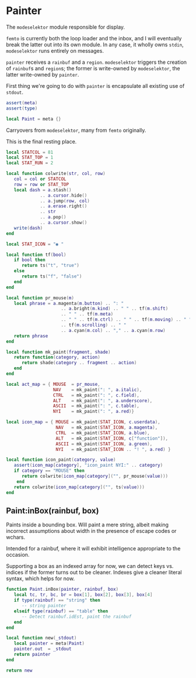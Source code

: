 # Painter


The ``modeselektor`` module responsible for display.


``femto`` is currently both the loop loader and the inbox, and I will eventually
break the latter out into its own module.  In any case, it wholly owns
``stdin``, ``modeselektor`` runs entirely on messages.


``painter`` receives a ``rainbuf`` and a ``region``.  ``modeselektor`` triggers the
creation of ``rainbuf``s and ``region``s; the former is write-owned by
``modeselektor``, the latter write-owned by ``painter``.


First thing we're going to do with ``painter`` is encapsulate all existing use
of ``stdout``.

```lua
assert(meta)
assert(type)
```
```lua
local Paint = meta {}
```

Carryovers from ``modeselektor``, many from ``femto`` originally.


This is the final resting place.

```lua
local STATCOL = 81
local STAT_TOP = 1
local STAT_RUN = 2

local function colwrite(str, col, row)
   col = col or STATCOL
   row = row or STAT_TOP
   local dash = a.stash()
             .. a.cursor.hide()
             .. a.jump(row, col)
             .. a.erase.right()
             .. str
             .. a.pop()
             .. a.cursor.show()
   write(dash)
end

local STAT_ICON = "◉ "

local function tf(bool)
   if bool then
      return ts("t", "true")
   else
      return ts("f", "false")
   end
end

local function pr_mouse(m)
   local phrase = a.magenta(m.button) .. ": "
                     .. a.bright(m.kind) .. " " .. tf(m.shift)
                     .. " " .. tf(m.meta)
                     .. " " .. tf(m.ctrl) .. " " .. tf(m.moving) .. " "
                     .. tf(m.scrolling) .. " "
                     .. a.cyan(m.col) .. "," .. a.cyan(m.row)
   return phrase
end

local function mk_paint(fragment, shade)
   return function(category, action)
      return shade(category .. fragment .. action)
   end
end

local act_map = { MOUSE  = pr_mouse,
                  NAV    = mk_paint(": ", a.italic),
                  CTRL   = mk_paint(": ", c.field),
                  ALT    = mk_paint(": ", a.underscore),
                  ASCII  = mk_paint(": ", c.table),
                  NYI    = mk_paint(": ", a.red)}

local icon_map = { MOUSE = mk_paint(STAT_ICON, c.userdata),
                   NAV   = mk_paint(STAT_ICON, a.magenta),
                   CTRL  = mk_paint(STAT_ICON, a.blue),
                   ALT   = mk_paint(STAT_ICON, c["function"]),
                   ASCII = mk_paint(STAT_ICON, a.green),
                   NYI   = mk_paint(STAT_ICON .. "! ", a.red) }

local function icon_paint(category, value)
   assert(icon_map[category], "icon_paint NYI:" .. category)
   if category == "MOUSE" then
      return colwrite(icon_map[category]("", pr_mouse(value)))
    end
   return colwrite(icon_map[category]("", ts(value)))
end
```
## Paint:inBox(rainbuf, box)

Paints inside a bounding box.  Will paint a mere string, albeit making
incorrect assumptions about width in the presence of escape codes or wchars.


Intended for a rainbuf, where it will exhibit intelligence appropriate to the
occasion.


Supporting a box as an indexed array for now, we can detect keys vs. indices
if the former turns out to be cleaner.  Indexes give a cleaner literal syntax,
which helps for now.

```lua
function Paint.inBox(painter, rainbuf, box)
   local tc, tr, bc, br = box[1], box[2], box[3], box[4]
   if type(rainbuf) == "string" then
      -- string painter
   elseif type(rainbuf) == "table" then
      -- Detect rainbuf.idEst, paint the rainbuf
   end
end
```
```lua
local function new(_stdout)
   local painter = meta(Paint)
   painter.out  = _stdout
   return painter
end
```
```lua
return new
```
